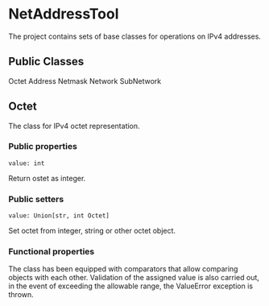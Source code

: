 # NetAddressTool

The project contains sets of base classes for operations on IPv4 addresses.

## Public Classes

Octet
Address
Netmask
Network
SubNetwork

## Octet

The class for IPv4 octet representation.

### Public properties

```
value: int
```
Return ostet as integer.

### Public setters

```
value: Union[str, int Octet]
```
Set octet from integer, string or other octet object.

### Functional properties

The class has been equipped with comparators that allow comparing objects with each other.
Validation of the assigned value is also carried out, in the event of exceeding the allowable range, the ValueError exception is thrown.

